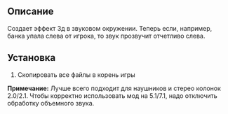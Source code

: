 ## Описание

Создает эффект 3д в звуковом окружении. Теперь если, например, банка упала слева от игрока, то звук прозвучит отчетливо слева.

## Установка

1. Скопировать все файлы в корень игры

**Примечание:** Лучше всего подходит для наушников и стерео колонок 2.0/2.1. Чтобы корректно использовать мод на 5.1/7.1, надо отключить обработку объемного звука.
